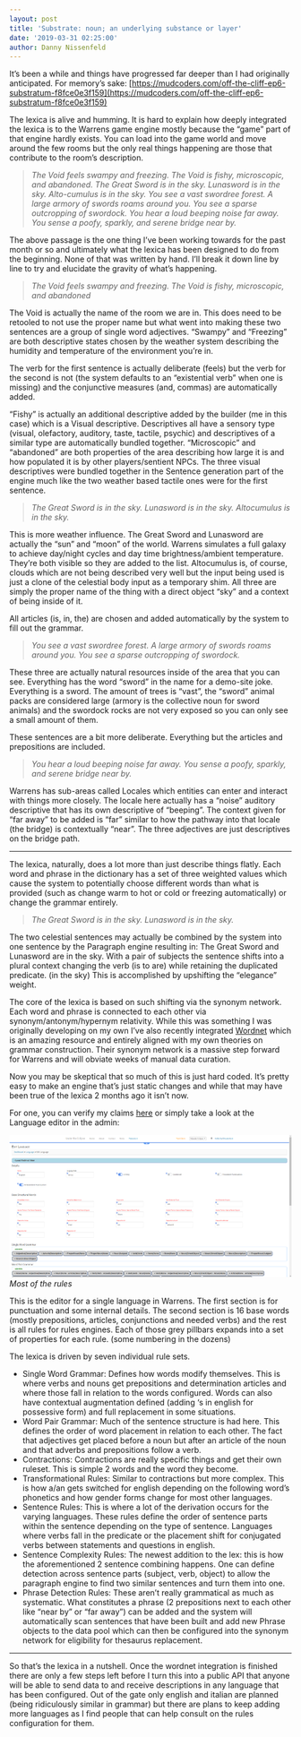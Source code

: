 ```yaml
---
layout: post
title: 'Substrate: noun; an underlying substance or layer'
date: '2019-03-31 02:25:00'
author: Danny Nissenfeld
---
```


It’s been a while and things have progressed far deeper than I had originally anticipated. For memory’s sake: [https://mudcoders.com/off-the-cliff-ep6-substratum-f8fce0e3f159](https://mudcoders.com/off-the-cliff-ep6-substratum-f8fce0e3f159)

The lexica is alive and humming. It is hard to explain how deeply integrated the lexica is to the Warrens game engine mostly because the “game” part of that engine hardly exists. You can load into the game world and move around the few rooms but the only real things happening are those that contribute to the room’s description.

> _The Void feels swampy and freezing. The Void is fishy, microscopic, and abandoned. The Great Sword is in the sky. Lunasword is in the sky. Alto-cumulus is in the sky. You see a vast swordree forest. A large armory of swords roams around you. You see a sparse outcropping of swordock. You hear a loud beeping noise far away. You sense a poofy, sparkly, and serene bridge near by._

The above passage is the one thing I’ve been working towards for the past month or so and ultimately what the lexica has been designed to do from the beginning. None of that was written by hand. I’ll break it down line by line to try and elucidate the gravity of what’s happening.

> _The Void feels swampy and freezing. The Void is fishy, microscopic, and abandoned_

The Void is actually the name of the room we are in. This does need to be retooled to not use the proper name but what went into making these two sentences are a group of single word adjectives. “Swampy” and “Freezing” are both descriptive states chosen by the weather system describing the humidity and temperature of the environment you’re in.

The verb for the first sentence is actually deliberate (feels) but the verb for the second is not (the system defaults to an “existential verb” when one is missing) and the conjunctive measures (and, commas) are automatically added.

“Fishy” is actually an additional descriptive added by the builder (me in this case) which is a Visual descriptive. Descriptives all have a sensory type (visual, olefactory, auditory, taste, tactile, psychic) and descriptives of a similar type are automatically bundled together. “Microscopic” and “abandoned” are both properties of the area describing how large it is and how populated it is by other players/sentient NPCs. The three visual descriptives were bundled together in the Sentence generation part of the engine much like the two weather based tactile ones were for the first sentence.

> _The Great Sword is in the sky. Lunasword is in the sky. Altocumulus is in the sky._

This is more weather influence. The Great Sword and Lunasword are actually the “sun” and “moon” of the world. Warrens simulates a full galaxy to achieve day/night cycles and day time brightness/ambient temperature. They’re both visible so they are added to the list. Altocumulus is, of course, clouds which are not being described very well but the input being used is just a clone of the celestial body input as a temporary shim. All three are simply the proper name of the thing with a direct object “sky” and a context of being inside of it.

All articles (is, in, the) are chosen and added automatically by the system to fill out the grammar.

> _You see a vast swordree forest. A large armory of swords roams around you. You see a sparse outcropping of swordock._

These three are actually natural resources inside of the area that you can see. Everything has the word “sword” in the name for a demo-site joke. Everything is a sword. The amount of trees is “vast”, the “sword” animal packs are considered large (armory is the collective noun for sword animals) and the swordock rocks are not very exposed so you can only see a small amount of them.

These sentences are a bit more deliberate. Everything but the articles and prepositions are included.

> _You hear a loud beeping noise far away. You sense a poofy, sparkly, and serene bridge near by._

Warrens has sub-areas called Locales which entities can enter and interact with things more closely. The locale here actually has a “noise” auditory descriptive that has its own descriptive of “beeping”. The context given for “far away” to be added is “far” similar to how the pathway into that locale (the bridge) is contextually “near”. The three adjectives are just descriptives on the bridge path.

* * *

The lexica, naturally, does a lot more than just describe things flatly. Each word and phrase in the dictionary has a set of three weighted values which cause the system to potentially choose different words than what is provided (such as change warm to hot or cold or freezing automatically) or change the grammar entirely.

> _The Great Sword is in the sky. Lunasword is in the sky._

The two celestial sentences may actually be combined by the system into one sentence by the Paragraph engine resulting in: The Great Sword and Lunasword are in the sky. With a pair of subjects the sentence shifts into a plural context changing the verb (is to are) while retaining the duplicated predicate. (in the sky) This is accomplished by upshifting the “elegance” weight.

The core of the lexica is based on such shifting via the synonym network. Each word and phrase is connected to each other via synonym/antonym/hypernym relativity. While this was something I was originally developing on my own I’ve also recently integrated [Wordnet](https://wordnet.princeton.edu/) which is an amazing resource and entirely aligned with my own theories on grammar construction. Their synonym network is a massive step forward for Warrens and will obviate weeks of manual data curation.

Now you may be skeptical that so much of this is just hard coded. It’s pretty easy to make an engine that’s just static changes and while that may have been true of the lexica 2 months ago it isn’t now.

For one, you can verify my claims [here](https://github.com/SwiftAusterity/Warrens/tree/White-Sand) or simply take a look at the Language editor in the admin:

![Most of the rules](/content/images/2019/03/substratum.png)
*Most of the rules*

This is the editor for a single language in Warrens. The first section is for punctuation and some internal details. The second section is 16 base words (mostly prepositions, articles, conjunctions and needed verbs) and the rest is all rules for rules engines. Each of those grey pillbars expands into a set of properties for each rule. (some numbering in the dozens)

The lexica is driven by seven individual rule sets.

- Single Word Grammar: Defines how words modify themselves. This is where verbs and nouns get prepositions and determination articles and where those fall in relation to the words configured. Words can also have contextual augmentation defined (adding ‘s in english for possessive form) and full replacement in some situations.
- Word Pair Grammar: Much of the sentence structure is had here. This defines the order of word placement in relation to each other. The fact that adjectives get placed before a noun but after an article of the noun and that adverbs and prepositions follow a verb.
- Contractions: Contractions are really specific things and get their own ruleset. This is simple 2 words and the word they become.
- Transformational Rules: Similar to contractions but more complex. This is how a/an gets switched for english depending on the following word’s phonetics and how gender forms change for most other languages.
- Sentence Rules: This is where a lot of the derivation occurs for the varying languages. These rules define the order of sentence parts within the sentence depending on the type of sentence. Languages where verbs fall in the predicate or the placement shift for conjugated verbs between statements and questions in english.
- Sentence Complexity Rules: The newest addition to the lex: this is how the aforementioned 2 sentence combining happens. One can define detection across sentence parts (subject, verb, object) to allow the paragraph engine to find two similar sentences and turn them into one.
- Phrase Detection Rules: These aren’t really grammatical as much as systematic. What constitutes a phrase (2 prepositions next to each other like “near by” or “far away”) can be added and the system will automatically scan sentences that have been built and add new Phrase objects to the data pool which can then be configured into the synonym network for eligibility for thesaurus replacement.

* * *

So that’s the lexica in a nutshell. Once the wordnet integration is finished there are only a few steps left before I turn this into a public API that anyone will be able to send data to and receive descriptions in any language that has been configured. Out of the gate only english and italian are planned (being ridiculously similar in grammar) but there are plans to keep adding more languages as I find people that can help consult on the rules configuration for them.


